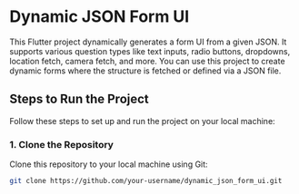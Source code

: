 # Dynamic JSON Form UI

This Flutter project dynamically generates a form UI from a given JSON. It supports various question types like text inputs, radio buttons, dropdowns, location fetch, camera fetch, and more. You can use this project to create dynamic forms where the structure is fetched or defined via a JSON file.

## Steps to Run the Project

Follow these steps to set up and run the project on your local machine:

### 1. Clone the Repository

Clone this repository to your local machine using Git:
```bash
git clone https://github.com/your-username/dynamic_json_form_ui.git
